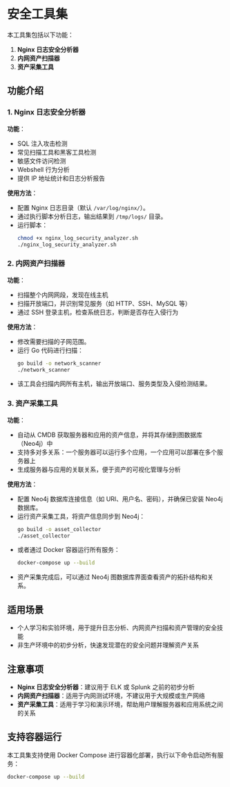 # 安全工具集

本工具集包括以下功能：

1. **Nginx 日志安全分析器**
2. **内网资产扫描器**
3. **资产采集工具**

## 功能介绍

### 1. Nginx 日志安全分析器

**功能**：
- SQL 注入攻击检测
- 常见扫描工具和黑客工具检测
- 敏感文件访问检测
- Webshell 行为分析
- 提供 IP 地址统计和日志分析报告

**使用方法**：
- 配置 Nginx 日志目录（默认 `/var/log/nginx/`）。
- 通过执行脚本分析日志，输出结果到 `/tmp/logs/` 目录。
- 运行脚本：
    ```bash
    chmod +x nginx_log_security_analyzer.sh
    ./nginx_log_security_analyzer.sh
    ```

### 2. 内网资产扫描器

**功能**：
- 扫描整个内网网段，发现在线主机
- 扫描开放端口，并识别常见服务（如 HTTP、SSH、MySQL 等）
- 通过 SSH 登录主机，检查系统日志，判断是否存在入侵行为

**使用方法**：
- 修改需要扫描的子网范围。
- 运行 Go 代码进行扫描：
    ```bash
    go build -o network_scanner
    ./network_scanner
    ```
- 该工具会扫描内网所有主机，输出开放端口、服务类型及入侵检测结果。

### 3. 资产采集工具

**功能**：
- 自动从 CMDB 获取服务器和应用的资产信息，并将其存储到图数据库（Neo4j）中
- 支持多对多关系：一个服务器可以运行多个应用，一个应用可以部署在多个服务器上
- 生成服务器与应用的关联关系，便于资产的可视化管理与分析

**使用方法**：
- 配置 Neo4j 数据库连接信息（如 URI、用户名、密码），并确保已安装 Neo4j 数据库。
- 运行资产采集工具，将资产信息同步到 Neo4j：
    ```bash
    go build -o asset_collector
    ./asset_collector
    ```
- 或者通过 Docker 容器运行所有服务：
    ```bash
    docker-compose up --build
    ```
- 资产采集完成后，可以通过 Neo4j 图数据库界面查看资产的拓扑结构和关系。

## 适用场景

- 个人学习和实验环境，用于提升日志分析、内网资产扫描和资产管理的安全技能
- 非生产环境中的初步分析，快速发现潜在的安全问题并理解资产关系

## 注意事项

- **Nginx 日志安全分析器**：建议用于 ELK 或 Splunk 之前的初步分析
- **内网资产扫描器**：适用于内网测试环境，不建议用于大规模或生产网络
- **资产采集工具**：适用于学习和演示环境，帮助用户理解服务器和应用系统之间的关系

## 支持容器运行

本工具集支持使用 Docker Compose 进行容器化部署，执行以下命令启动所有服务：

```bash
docker-compose up --build
